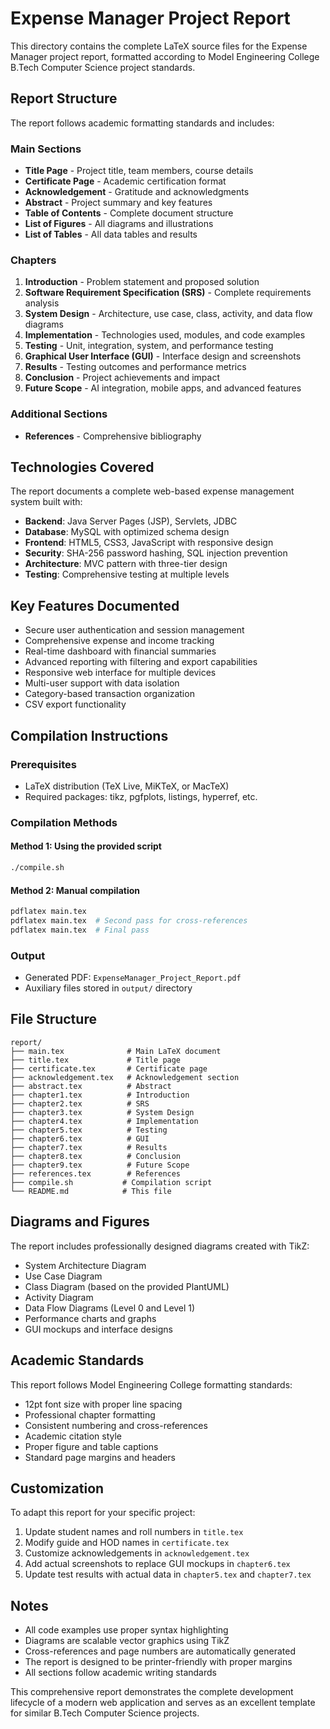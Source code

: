 # Expense Manager Project Report

This directory contains the complete LaTeX source files for the Expense Manager project report, formatted according to Model Engineering College B.Tech Computer Science project standards.

## Report Structure

The report follows academic formatting standards and includes:

### Main Sections
- **Title Page** - Project title, team members, course details
- **Certificate Page** - Academic certification format
- **Acknowledgement** - Gratitude and acknowledgments
- **Abstract** - Project summary and key features
- **Table of Contents** - Complete document structure
- **List of Figures** - All diagrams and illustrations
- **List of Tables** - All data tables and results

### Chapters
1. **Introduction** - Problem statement and proposed solution
2. **Software Requirement Specification (SRS)** - Complete requirements analysis
3. **System Design** - Architecture, use case, class, activity, and data flow diagrams
4. **Implementation** - Technologies used, modules, and code examples
5. **Testing** - Unit, integration, system, and performance testing
6. **Graphical User Interface (GUI)** - Interface design and screenshots
7. **Results** - Testing outcomes and performance metrics
8. **Conclusion** - Project achievements and impact
9. **Future Scope** - AI integration, mobile apps, and advanced features

### Additional Sections
- **References** - Comprehensive bibliography

## Technologies Covered

The report documents a complete web-based expense management system built with:

- **Backend**: Java Server Pages (JSP), Servlets, JDBC
- **Database**: MySQL with optimized schema design
- **Frontend**: HTML5, CSS3, JavaScript with responsive design
- **Security**: SHA-256 password hashing, SQL injection prevention
- **Architecture**: MVC pattern with three-tier design
- **Testing**: Comprehensive testing at multiple levels

## Key Features Documented

- Secure user authentication and session management
- Comprehensive expense and income tracking
- Real-time dashboard with financial summaries
- Advanced reporting with filtering and export capabilities
- Responsive web interface for multiple devices
- Multi-user support with data isolation
- Category-based transaction organization
- CSV export functionality

## Compilation Instructions

### Prerequisites
- LaTeX distribution (TeX Live, MiKTeX, or MacTeX)
- Required packages: tikz, pgfplots, listings, hyperref, etc.

### Compilation Methods

#### Method 1: Using the provided script
```bash
./compile.sh
```

#### Method 2: Manual compilation
```bash
pdflatex main.tex
pdflatex main.tex  # Second pass for cross-references
pdflatex main.tex  # Final pass
```

### Output
- Generated PDF: `ExpenseManager_Project_Report.pdf`
- Auxiliary files stored in `output/` directory

## File Structure

```
report/
├── main.tex              # Main LaTeX document
├── title.tex             # Title page
├── certificate.tex       # Certificate page
├── acknowledgement.tex   # Acknowledgement section
├── abstract.tex          # Abstract
├── chapter1.tex          # Introduction
├── chapter2.tex          # SRS
├── chapter3.tex          # System Design
├── chapter4.tex          # Implementation
├── chapter5.tex          # Testing
├── chapter6.tex          # GUI
├── chapter7.tex          # Results
├── chapter8.tex          # Conclusion
├── chapter9.tex          # Future Scope
├── references.tex        # References
├── compile.sh           # Compilation script
└── README.md            # This file
```

## Diagrams and Figures

The report includes professionally designed diagrams created with TikZ:

- System Architecture Diagram
- Use Case Diagram
- Class Diagram (based on the provided PlantUML)
- Activity Diagram
- Data Flow Diagrams (Level 0 and Level 1)
- Performance charts and graphs
- GUI mockups and interface designs

## Academic Standards

This report follows Model Engineering College formatting standards:

- 12pt font size with proper line spacing
- Professional chapter formatting
- Consistent numbering and cross-references
- Academic citation style
- Proper figure and table captions
- Standard page margins and headers

## Customization

To adapt this report for your specific project:

1. Update student names and roll numbers in `title.tex`
2. Modify guide and HOD names in `certificate.tex`
3. Customize acknowledgements in `acknowledgement.tex`
4. Add actual screenshots to replace GUI mockups in `chapter6.tex`
5. Update test results with actual data in `chapter5.tex` and `chapter7.tex`

## Notes

- All code examples use proper syntax highlighting
- Diagrams are scalable vector graphics using TikZ
- Cross-references and page numbers are automatically generated
- The report is designed to be printer-friendly with proper margins
- All sections follow academic writing standards

This comprehensive report demonstrates the complete development lifecycle of a modern web application and serves as an excellent template for similar B.Tech Computer Science projects.